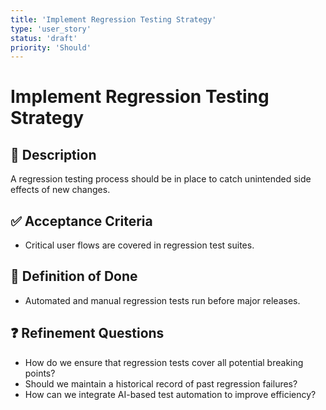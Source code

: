 ```yaml
---
title: 'Implement Regression Testing Strategy'
type: 'user_story'
status: 'draft'
priority: 'Should'
---
```


# Implement Regression Testing Strategy

## 📌 Description

A regression testing process should be in place to catch unintended side effects of new changes.

## ✅ Acceptance Criteria

- Critical user flows are covered in regression test suites.

## 🎯 Definition of Done

- Automated and manual regression tests run before major releases.

## ❓ Refinement Questions

- How do we ensure that regression tests cover all potential breaking points?
- Should we maintain a historical record of past regression failures?
- How can we integrate AI-based test automation to improve efficiency?
